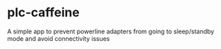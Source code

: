 # plc-caffeine
A simple app to prevent powerline adapters from going to sleep/standby mode and avoid connectivity issues

